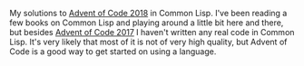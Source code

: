 My solutions to [Advent of Code 2018][1] in Common Lisp. I've been reading a
few books on Common Lisp and playing around a little bit here and there, but
besides [Advent of Code 2017][2] I haven't written any real code in Common Lisp.
It's very likely that most of it is not of very high quality, but Advent of Code
is a good way to get started on using a language.

  [1]: https://adventofcode.com/2018
  [2]: https://adventofcode.com/2017
